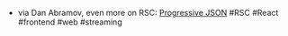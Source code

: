 - via Dan Abramov, even more on RSC: [Progressive JSON](https://overreacted.io/progressive-json/) #RSC #React #frontend #web #streaming